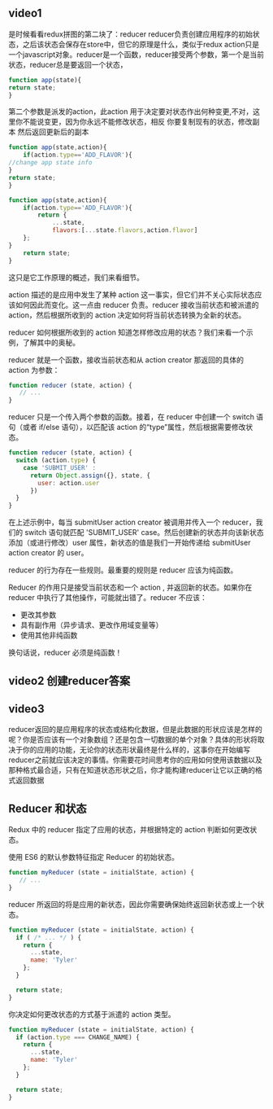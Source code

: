## video1
是时候看看redux拼图的第二块了：reducer
reducer负责创建应用程序的初始状态，之后该状态会保存在store中，但它的原理是什么，类似于redux action只是一个javascript对象。reducer是一个函数，reducer接受两个参数，第一个是当前状态，reducer总是要返回一个状态，

```js
function app(state){
return state;
}
```

第二个参数是派发的action，此action
用于决定要对状态作出何种变更,不对，这里你不能说变更，因为你永远不能修改状态，相反 你要复制现有的状态，修改副本 然后返回更新后的副本

```js
function app(state,action){
	if(action.type=='ADD_FLAVOR'){
//change app state info
}
return state;
}
```
```js
function app(state,action){
	if(action.type=='ADD_FLAVOR'){
		return {
			...state,
			flavors:[...state.flavors,action.flavor]
	};
}
	return state;
}
```
这只是它工作原理的概述，我们来看细节。

action 描述的是应用中发生了某种 action 这一事实，但它们并不关心实际状态应该如何因此而变化。这一点由 reducer 负责。reducer 接收当前状态和被派遣的 action，然后根据所收到的 action 决定如何将当前状态转换为全新的状态。

reducer 如何根据所收到的 action 知道怎样修改应用的状态？我们来看一个示例，了解其中的奥秘。

reducer 就是一个函数，接收当前状态和从 action creator 那返回的具体的 action 为参数：

```js
function reducer (state, action) {
   // ...
}
```

reducer 只是一个传入两个参数的函数。接着，在 reducer 中创建一个 switch 语句（或者 if/else 语句），以匹配该 action 的“type”属性，然后根据需要修改状态。

```js
function reducer (state, action) {
  switch (action.type) {
    case 'SUBMIT_USER' :
      return Object.assign({}, state, {
        user: action.user
      })
  }
}
```

在上述示例中，每当 submitUser action creator 被调用并传入一个 reducer，我们的 switch 语句就匹配 'SUBMIT_USER' case。然后创建新的状态并向该新状态添加（或进行修改）user 属性，新状态的值是我们一开始传递给 submitUser action creator 的 user。

reducer 的行为存在一些规则。最重要的规则是 reducer 应该为纯函数。


Reducer 的作用只是接受当前状态和一个 action , 并返回新的状态。如果你在 reducer 中执行了其他操作，可能就出错了。reducer 不应该：

* 更改其参数
* 具有副作用（异步请求、更改作用域变量等）
* 使用其他非纯函数

换句话说，reducer 必须是纯函数！

## video2 创建reducer答案
## video3
reducer返回的是应用程序的状态或结构化数据，但是此数据的形状应该是怎样的呢？你是否应该有一个对象数组？还是包含一切数据的单个对象？具体的形状将取决于你的应用的功能，无论你的状态形状最终是什么样的，这事你在开始编写reducer之前就应该决定的事情。你需要花时间思考你的应用如何使用该数据以及那种格式最合适，只有在知道状态形状之后，你才能构建reducer让它以正确的格式返回数据

## Reducer 和状态
Redux 中的 reducer 指定了应用的状态，并根据特定的 action 判断如何更改状态。

使用 ES6 的默认参数特征指定 Reducer 的初始状态。

```js
function myReducer (state = initialState, action) {
   // ...
}
```

reducer 所返回的将是应用的新状态，因此你需要确保始终返回新状态或上一个状态。

```js
function myReducer (state = initialState, action) {
  if ( /* ... */ ) {
    return {
      ...state,
      name: 'Tyler'
    };
  }

  return state;
}
```

你决定如何更改状态的方式基于派遣的 action 类型。

```js
function myReducer (state = initialState, action) {
  if (action.type === CHANGE_NAME) {
    return {
      ...state,
      name: 'Tyler'
    };
  }

  return state;
}
```
